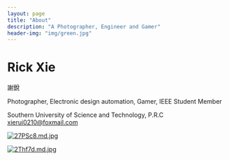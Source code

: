 ```yaml
---
layout: page
title: "About"
description: "A Photographer, Engineer and Gamer" 
header-img: "img/green.jpg"
---
```

# Rick Xie  
謝銳

Photographer, Electronic design automation, Gamer, IEEE Student Member  

Southern University of Science and Technology, P.R.C  
xierui0210@foxmail.com

[![27PSc8.md.jpg](https://z3.ax1x.com/2021/06/14/27PSc8.md.jpg)](https://imgtu.com/i/27PSc8)

[![2Thf7d.md.jpg](https://z3.ax1x.com/2021/06/14/2Thf7d.md.jpg)](https://imgtu.com/i/2Thf7d)




